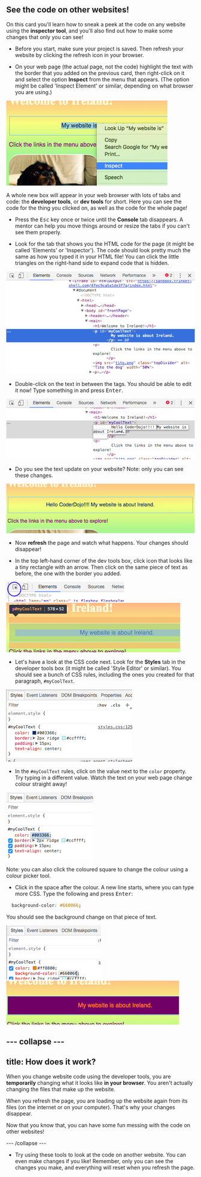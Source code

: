 ## See the code on other websites!

On this card you'll learn how to sneak a peek at the code on any website using the **inspector tool**, and you'll also find out how to make some changes that only you can see!

+ Before you start, make sure your project is saved. Then refresh your website by clicking the refresh icon in your browser. 

+ On your web page (the actual page, not the code) highlight the text with the border that you added on the previous card, then right-click on it and select the option **Inspect** from the menu that appears. (The option might be called 'Inspect Element' or similar, depending on what browser you are using.)

![Selecting the Inspect option on highlighted text](images/highlightTextAndInspect.png)

A whole new box will appear in your web browser with lots of tabs and code: the **developer tools**, or **dev tools** for short. Here you can see the code for the thing you clicked on, as well as the code for the whole page!

+ Press the <kbd>Esc</kbd> key once or twice until the **Console** tab disappears. A mentor can help you move things around or resize the tabs if you can't see them properly.

+ Look for the tab that shows you the HTML code for the page (it might be called 'Elements' or 'Inspector'). The code should look pretty much the same as how you typed it in your HTML file! You can click the little triangles on the right-hand side to expand code that is hidden.

![Inspector showing a text element](images/inspectTextHtml.png)

+ Double-click on the text in between the tags. You should be able to edit it now! Type something in and press <kbd>Enter</kbd>.

![Editing text using the inspector tool](images/inspectEditHtmlText.png)

+ Do you see the text update on your website? Note: only you can see these changes.

![Website with edited text](images/inspectEditHtmlTextResult.png)

+ Now **refresh** the page and watch what happens. Your changes should disappear!

+ In the top left-hand corner of the dev tools box, click icon that looks like a tiny rectangle with an arrow. Then click on the same piece of text as before, the one with the border you added.

![The icon to select elements](images/inspectorSelectIcon.png)
![Selecting an element](images/inspectorSelectElement.png)

+  Let's have a look at the CSS code next. Look for the **Styles** tab in the developer tools box (it might be called 'Style Editor' or similar). You should see a bunch of CSS rules, including the ones you created for that paragraph, `#myCoolText`.

![Viewing the CSS code for an element](images/inspectCssBlock.png)

+ In the `#myCoolText` rules, click on the value next to the `color` property. Try typing in a different value. Watch the text on your web page change colour straight away! 

![Editing the text colour using the CSS inspector](images/inspectEditCssColor.png)

Note: you can also click the coloured square to change the colour using a colour picker tool. 

+ Click in the space after the colour. A new line starts, where you can type more CSS. Type the following and press <kbd>Enter</kbd>:

```css
  background-color: #660066;
```

You should see the background change on that piece of text.

![Adding the background colour property](images/inspectorEditingBgCol.png) 
![The new background colour](images/inspectorEditBgResult.png)

--- collapse ---
---
title: How does it work? 
---

When you change website code using the developer tools, you are **temporarily** changing what it looks like **in your browser**. You aren't actually changing the files that make up the website.

When you refresh the page, you are loading up the website again from its files (on the internet or on your computer). That's why your changes disappear.

Now that you know that, you can have some fun messing with the code on other websites!

--- /collapse ---

+ Try using these tools to look at the code on another website. You can even make changes if you like! Remember, only you can see the changes you make, and everything will reset when you refresh the page.
